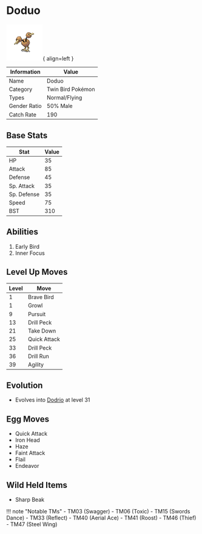 # Doduo

![Doduo](../images/pokemon/84.png){ align=left }

| Information | Value |
|------------|--------|
| Name | Doduo |
| Category | Twin Bird Pokémon |
| Types | Normal/Flying |
| Gender Ratio | 50% Male |
| Catch Rate | 190 |

## Base Stats

| Stat | Value |
|------|-------|
| HP | 35 |
| Attack | 85 |
| Defense | 45 |
| Sp. Attack | 35 |
| Sp. Defense | 35 |
| Speed | 75 |
| BST | 310 |

## Abilities
1. Early Bird
2. Inner Focus

## Level Up Moves
| Level | Move |
|-------|------|
| 1 | Brave Bird |
| 1 | Growl |
| 9 | Pursuit |
| 13 | Drill Peck |
| 21 | Take Down |
| 25 | Quick Attack |
| 33 | Drill Peck |
| 36 | Drill Run |
| 39 | Agility |

## Evolution
- Evolves into [Dodrio](085-dodrio.md) at level 31

## Egg Moves
- Quick Attack
- Iron Head
- Haze
- Faint Attack
- Flail
- Endeavor

## Wild Held Items
- Sharp Beak

!!! note "Notable TMs"
    - TM03 (Swagger)
    - TM06 (Toxic)
    - TM15 (Swords Dance)
    - TM33 (Reflect)
    - TM40 (Aerial Ace)
    - TM41 (Roost)
    - TM46 (Thief)
    - TM47 (Steel Wing)
